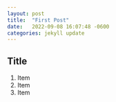 ```yaml
---
layout: post
title:  "First Post"
date:   2022-09-08 16:07:48 -0600
categories: jekyll update
---
```


## Title
1. Item 
2. Item
3. Item